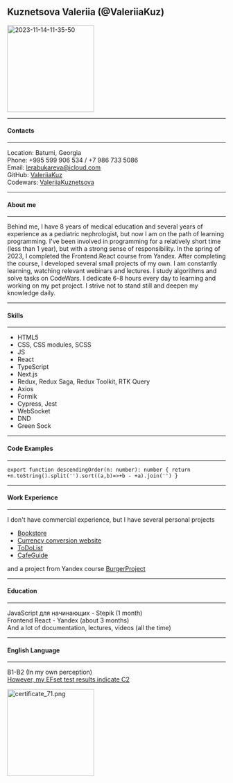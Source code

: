 ## **Kuznetsova Valeriia (@ValeriiaKuz)**
<img src='https://i.postimg.cc/k5L9tMf8/2023-11-14-11-35-50.jpg'  alt='2023-11-14-11-35-50' width="200" height="auto"/>

-----
#### Contacts

-----

Location: Batumi, Georgia <br>
Phone: +995 599 906 534 / +7 986 733 5086 <br>
Email: lerabukareva@icloud.com <br>
GitHub: [ValeriiaKuz](https://github.com/ValeriiaKuz) <br>
Codewars: [ValeriiaKuznetsova](https://www.codewars.com/users/ValeriiaKuznetsova) 

-----
#### About me 

-----

Behind me, I have 8 years of medical education and several years of experience as a pediatric nephrologist, but now I am on the path of learning programming. I've been involved in programming for a relatively short time (less than 1 year), but with a strong sense of responsibility. In the spring of 2023, I completed the Frontend.React course from Yandex. After completing the course, I developed several small projects of my own. I am constantly learning, watching relevant webinars and lectures. I study algorithms and solve tasks on CodeWars. I dedicate 6-8 hours every day to learning and working on my pet project. I strive not to stand still and deepen my knowledge daily.

-----
#### **Skills**

-----
* HTML5
* CSS, CSS modules, SCSS
* JS
* React
* TypeScript 
* Next.js
* Redux, Redux Saga, Redux Toolkit, RTK Query
* Axios
* Formik
* Cypress, Jest
* WebSocket
* DND
* Green Sock

-----
#### Code Examples

-----
`export function descendingOrder(n: number): number {
return +n.toString().split('').sort((a,b)=>+b - +a).join('')
}`

-----
#### Work Experience

-----

I don't have commercial experience, but I have several personal projects

* [Bookstore](https://valeriiakuz.github.io/Library/#/)
* [  Currency conversion website
  ](https://valeriiakuz.github.io/Currency-rates/#/)
* [ToDoList](https://valeriiakuz.github.io/ToDoList/)
* [CafeGuide](https://coffee-ride.vercel.app)

and a project from Yandex course
[BurgerProject](https://valeriiakuz.github.io/BurgerProject/)

-----
#### Education

-----

JavaScript для начинающих - Stepik (1 month) <br>
Frontend React - Yandex (about 3 months) <br>
And a lot of documentation, lectures, videos (all the time)

-----
#### English Language 

-----

B1-B2 (In my own perception) <br>
[However, my EFset test results indicate C2 
](https://www.efset.org/cert/FEnWua)

<img alt="certificate_71.png" height="200" src="https://cdn.efset.org/efset-widget/img/certificate_71.png" width="200"/>
